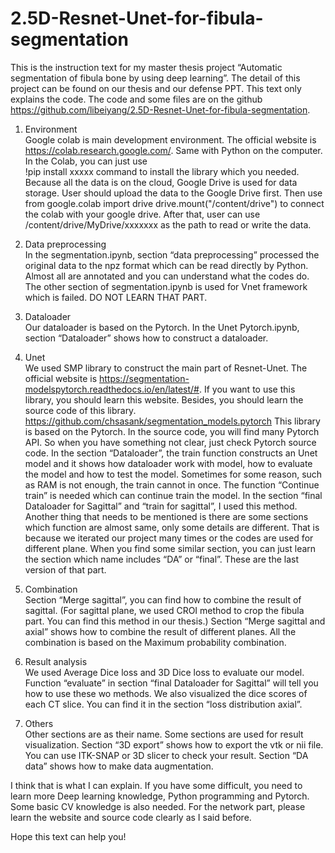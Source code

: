 # 2.5D-Resnet-Unet-for-fibula-segmentation
This is the instruction text for my master thesis project “Automatic segmentation of fibula bone by using deep learning”. The detail of this project can be found on our thesis and our defense PPT. This text only explains the code. The code and some files are on the github https://github.com/libeiyang/2.5D-Resnet-Unet-for-fibula-segmentation.


1.	Environment  
Google colab is main development environment. The official website is https://colab.research.google.com/.
Same with Python on the computer. In the Colab, you can just use   
		!pip install xxxxx
command to install the library which you needed. Because all the data is on the cloud, Google Drive is used for data storage. User should upload the data to the Google Drive first. Then use  
from google.colab import drive
		drive.mount("/content/drive")
to connect the colab with your google drive. After that, user can use
		/content/drive/MyDrive/xxxxxxx
as the path to read or write the data.  

2.	Data preprocessing  
In the segmentation.ipynb, section “data preprocessing” processed the original data to the npz format which can be read directly by Python. Almost all are annotated and you can understand what the codes do. The other section of segmentation.ipynb is used for Vnet framework which is failed. DO NOT LEARN THAT PART.  

3.	Dataloader  
Our dataloader is based on the Pytorch. In the Unet Pytorch.ipynb, section “Dataloader” shows how to construct a dataloader.   

4.	Unet  
We used SMP library to construct the main part of Resnet-Unet. The official website is https://segmentation-modelspytorch.readthedocs.io/en/latest/#. If you want to use this library, you should learn this website. Besides, you should learn the source code of this library.  
https://github.com/chsasank/segmentation_models.pytorch
This library is based on the Pytorch. In the source code, you will find many Pytorch API. So when you have something not clear, just check Pytorch source code.
In the section “Dataloader”, the train function constructs an Unet model and it shows how dataloader work with model, how to evaluate the model and how to test the model. Sometimes for some reason, such as RAM is not enough, the train cannot in once. The function “Continue train” is needed which can continue train the model.
In the section “final Dataloader for Sagittal” and “train for sagittal”, I used this method.
Another thing that needs to be mentioned is there are some sections which function are almost same, only some details are different. That is because we iterated our project many times or the codes are used for different plane. When you find some similar section, you can just learn the section which name includes “DA” or “final”. These are the last version of that part.  

5.	Combination  
Section “Merge sagittal”, you can find how to combine the result of sagittal. (For sagittal plane, we used CROI method to crop the fibula part. You can find this method in our thesis.) Section “Merge sagittal and axial” shows how to combine the result of different planes. All the combination is based on the Maximum probability combination.   

6.	Result analysis  
We used Average Dice loss and 3D Dice loss to evaluate our model. Function “evaluate” in section “final Dataloader for Sagittal” will tell you how to use these wo methods. We also visualized the dice scores of each CT slice. You can find it in the section “loss distribution axial”.   

7.	Others  
Other sections are as their name. Some sections are used for result visualization. Section “3D export” shows how to export the vtk or nii file. You can use ITK-SNAP or 3D slicer to check your result. Section “DA data” shows how to make data augmentation.  

I think that is what I can explain. If you have some difficult, you need to learn more Deep learning knowledge, Python programming and Pytorch. Some basic CV knowledge is also needed. For the network part, please learn the website and source code clearly as I said before.  

Hope this text can help you!  
  
